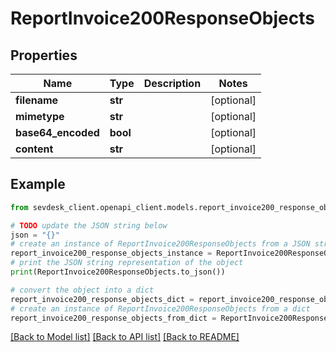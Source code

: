 # ReportInvoice200ResponseObjects


## Properties

Name | Type | Description | Notes
------------ | ------------- | ------------- | -------------
**filename** | **str** |  | [optional] 
**mimetype** | **str** |  | [optional] 
**base64_encoded** | **bool** |  | [optional] 
**content** | **str** |  | [optional] 

## Example

```python
from sevdesk_client.openapi_client.models.report_invoice200_response_objects import ReportInvoice200ResponseObjects

# TODO update the JSON string below
json = "{}"
# create an instance of ReportInvoice200ResponseObjects from a JSON string
report_invoice200_response_objects_instance = ReportInvoice200ResponseObjects.from_json(json)
# print the JSON string representation of the object
print(ReportInvoice200ResponseObjects.to_json())

# convert the object into a dict
report_invoice200_response_objects_dict = report_invoice200_response_objects_instance.to_dict()
# create an instance of ReportInvoice200ResponseObjects from a dict
report_invoice200_response_objects_from_dict = ReportInvoice200ResponseObjects.from_dict(report_invoice200_response_objects_dict)
```
[[Back to Model list]](../README.md#documentation-for-models) [[Back to API list]](../README.md#documentation-for-api-endpoints) [[Back to README]](../README.md)


